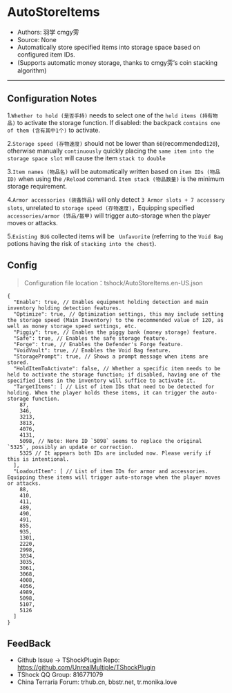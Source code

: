 # AutoStoreItems

- Authors: 羽学 cmgy雱
- Source: None
- Automatically store specified items into storage space based on configured item IDs.
- (Supports automatic money storage, thanks to cmgy雱’s coin stacking algorithm)

---
Configuration Notes
---
1.`Whether to hold (是否手持)` needs to select one of the `held items (持有物品)` to activate the storage function. If disabled: the backpack `contains one of them (含有其中1个)`  to activate.

2.`Storage speed (存物速度)` should not be lower than `60`(recommended`120`), otherwise manually `continuously` quickly placing the `same item into the storage space slot` will cause the item `stack to double`

3.`Item names (物品名)` will be automatically written based on `item IDs (物品ID)` when using the `/Reload` command. `Item stack (物品数量)` is the minimum storage requirement.

4.`Armor accessories (装备饰品)` will only detect `3 Armor slots + 7 accessory slots`, unrelated to `storage speed (存物速度)`，Equipping specified `accessories/armor (饰品/盔甲)` will trigger auto-storage when the player moves or attacks.

5.`Existing BUG` collected items will be ` Unfavorite` (referring to the `Void Bag` potions having the risk of `stacking into the chest`).


## Config
> Configuration file location：tshock/AutoStoreItems.en-US.json
```json5
{
  "Enable": true, // Enables equipment holding detection and main inventory holding detection features.
  "Optimize": true, // Optimization settings, this may include setting the storage speed (Main Inventory) to the recommended value of 120, as well as money storage speed settings, etc.
  "Piggiy": true, // Enables the piggy bank (money storage) feature.
  "Safe": true, // Enables the safe storage feature.
  "Forge": true, // Enables the Defender's Forge feature.
  "VoidVault": true, // Enables the Void Bag feature.
  "StoragePrompt": true, // Shows a prompt message when items are stored.
  "HoldItemToActivate": false, // Whether a specific item needs to be held to activate the storage function; if disabled, having one of the specified items in the inventory will suffice to activate it.
  "TargetItems": [ // List of item IDs that need to be detected for holding. When the player holds these items, it can trigger the auto-storage function.
    87,
    346,
    3213,
    3813,
    4076,
    4131,
    5098, // Note: Here ID `5098` seems to replace the original `5325`, possibly an update or correction.
    5325 // It appears both IDs are included now. Please verify if this is intentional.
  ],
  "LoadoutItem": [ // List of item IDs for armor and accessories. Equipping these items will trigger auto-storage when the player moves or attacks.
    88,
    410,
    411,
    489,
    490,
    491,
    855,
    935,
    1301,
    2220,
    2998,
    3034,
    3035,
    3061,
    3068,
    4008,
    4056,
    4989,
    5098,
    5107,
    5126
  ]
}
```

## FeedBack
- Github Issue -> TShockPlugin Repo: https://github.com/UnrealMultiple/TShockPlugin
- TShock QQ Group: 816771079
- China Terraria Forum: trhub.cn, bbstr.net, tr.monika.love
